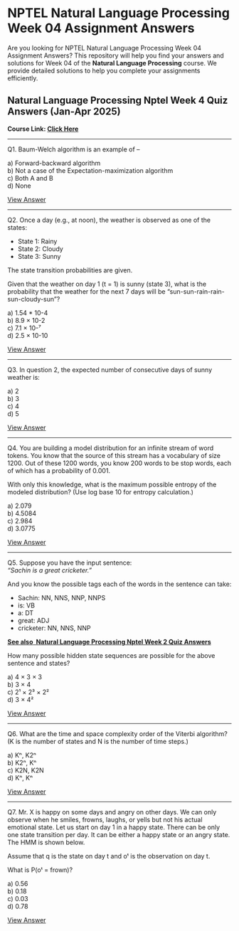 # NPTEL Natural Language Processing Week 04 Assignment Answers

Are you looking for NPTEL Natural Language Processing Week 04 Assignment Answers? This repository will help you find your answers and solutions for Week 04 of the **Natural Language Processing** course. We provide detailed solutions to help you complete your assignments efficiently.

## Natural Language Processing Nptel Week 4 Quiz Answers (Jan-Apr 2025)

**Course Link: [**Click Here**](https://onlinecourses.nptel.ac.in/noc25_cs51/course)**

***

Q1. Baum-Welch algorithm is an example of –

a) Forward-backward algorithm\
b) Not a case of the Expectation-maximization algorithm\
c) Both A and B\
d) None

[View Answer](https://my.progiez.com/courses/natural-language-processing-nptel-answers/)

***

Q2. Once a day (e.g., at noon), the weather is observed as one of the states:

- State 1: Rainy
- State 2: Cloudy
- State 3: Sunny

The state transition probabilities are given.

Given that the weather on day 1 (t = 1) is sunny (state 3), what is the probability that the weather for the next 7 days will be “sun-sun-rain-rain-sun-cloudy-sun”?

a) 1.54 \* 10-4\
b) 8.9 × 10-2\
c) 7.1 × 10-⁷\
d) 2.5 × 10-10

[View Answer](https://my.progiez.com/courses/natural-language-processing-nptel-answers/)

***

Q3. In question 2, the expected number of consecutive days of sunny weather is:

a) 2\
b) 3\
c) 4\
d) 5

[View Answer](https://my.progiez.com/courses/natural-language-processing-nptel-answers/)

***

Q4. You are building a model distribution for an infinite stream of word tokens. You know that the source of this stream has a vocabulary of size 1200. Out of these 1200 words, you know 200 words to be stop words, each of which has a probability of 0.001.

With only this knowledge, what is the maximum possible entropy of the modeled distribution? (Use log base 10 for entropy calculation.)

a) 2.079\
b) 4.5084\
c) 2.984\
d) 3.0775

[View Answer](https://my.progiez.com/courses/natural-language-processing-nptel-answers/)

***

Q5. Suppose you have the input sentence:\
_“Sachin is a great cricketer.”_

And you know the possible tags each of the words in the sentence can take:

- Sachin: NN, NNS, NNP, NNPS
- is: VB
- a: DT
- great: ADJ
- cricketer: NN, NNS, NNP

[****See also**  **Natural Language Processing Nptel Week 2 Quiz Answers****](https://progiez.com/natural-language-processing-nptel-week-2-quiz-answers)

How many possible hidden state sequences are possible for the above sentence and states?

a) 4 × 3 × 3\
b) 3 × 4\
c) 2¹ × 2³ × 2²\
d) 3 × 4²

[View Answer](https://my.progiez.com/courses/natural-language-processing-nptel-answers/)

***

Q6. What are the time and space complexity order of the Viterbi algorithm? (K is the number of states and N is the number of time steps.)

a) Kⁿ, K2ⁿ\
b) K2ⁿ, Kⁿ\
c) K2N, K2N\
d) Kⁿ, Kⁿ

[View Answer](https://my.progiez.com/courses/natural-language-processing-nptel-answers/)

***

Q7. Mr. X is happy on some days and angry on other days. We can only observe when he smiles, frowns, laughs, or yells but not his actual emotional state. Let us start on day 1 in a happy state. There can be only one state transition per day. It can be either a happy state or an angry state. The HMM is shown below.

Assume that q is the state on day t and oᵗ is the observation on day t.

What is P(oᵗ = frown)?

a) 0.56\
b) 0.18\
c) 0.03\
d) 0.78

[View Answer](https://my.progiez.com/courses/natural-language-processing-nptel-answers/)
